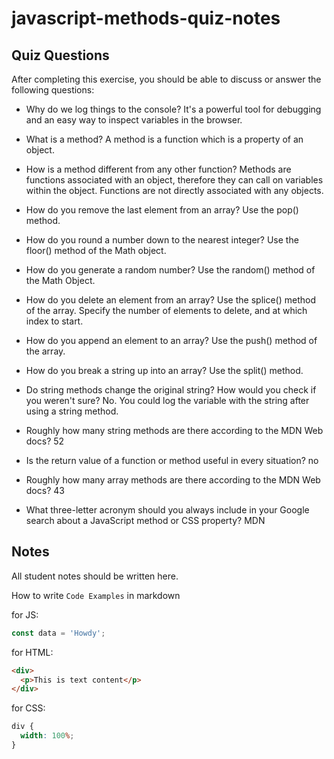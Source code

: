 # javascript-methods-quiz-notes

## Quiz Questions

After completing this exercise, you should be able to discuss or answer the following questions:

- Why do we log things to the console?
  It's a powerful tool for debugging and an easy way to inspect variables in the browser.

- What is a method?
  A method is a function which is a property of an object.

- How is a method different from any other function?
  Methods are functions associated with an object, therefore they can call on variables within the object. Functions are not directly associated with any objects.

- How do you remove the last element from an array?
  Use the pop() method.

- How do you round a number down to the nearest integer?
  Use the floor() method of the Math object.

- How do you generate a random number?
  Use the random() method of the Math Object.

- How do you delete an element from an array?
  Use the splice() method of the array. Specify the number of elements to delete, and at which index to start.

- How do you append an element to an array?
  Use the push() method of the array.

- How do you break a string up into an array?
  Use the split() method.

- Do string methods change the original string? How would you check if you weren't sure?
  No. You could log the variable with the string after using a string method.

- Roughly how many string methods are there according to the MDN Web docs?
  52

- Is the return value of a function or method useful in every situation?
  no

- Roughly how many array methods are there according to the MDN Web docs?
  43

- What three-letter acronym should you always include in your Google search about a JavaScript method or CSS property?
  MDN

## Notes

All student notes should be written here.

How to write `Code Examples` in markdown

for JS:

```javascript
const data = 'Howdy';
```

for HTML:

```html
<div>
  <p>This is text content</p>
</div>
```

for CSS:

```css
div {
  width: 100%;
}
```
